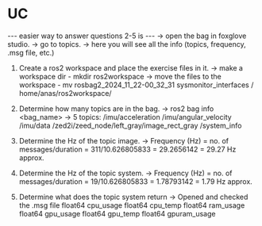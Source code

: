 # UC
--- easier way to answer questions 2-5 is ---
-> open the bag in foxglove studio.
-> go to topics.
-> here you will see all the info (topics, frequency, .msg file, etc.)

1. Create a ros2 workspace and place the exercise files in it.
   -> make a workspace dir - mkdir ros2workspace
   -> move the files to the workspace - mv rosbag2_2024_11_22-00_32_31 sysmonitor_interfaces /	home/anas/ros2workspace/

3. Determine how many topics are in the bag.
   -> ros2 bag info <bag_name>
   -> 5 topics:	/imu/acceleration
   		/imu/angular_velocity
   		/imu/data
   		/zed2i/zeed_node/left_gray/image_rect_gray
   		/system_info
 		
5. Determine the Hz of the topic image.
   -> Frequency (Hz) = no. of messages/duration
 		     = 311/10.626805833
 		     = 29.2656142
		     = 29.27 Hz approx.

7. Determine the Hz of the topic system.
 -> Frequency (Hz) = no. of messages/duration
 		= 19/10.626805833
		= 1.78793142
		= 1.79 Hz approx.

8. Determine what does the topic system return
 -> Opened and checked the .msg file
 	float64 cpu_usage
	float64 cpu_temp
	float64 ram_usage
	float64 gpu_usage
	float64 gpu_temp
	float64 gpuram_usage
 
